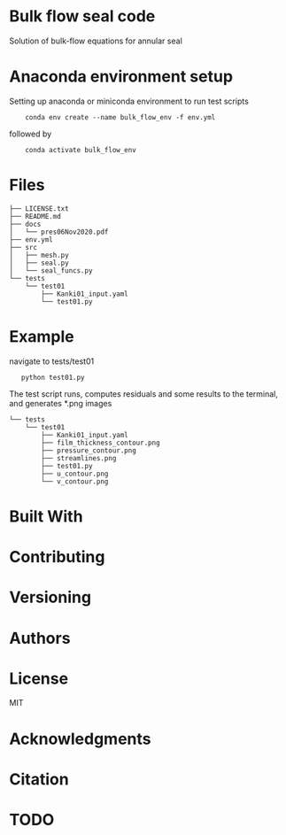 # Bulk flow seal code
Solution of bulk-flow equations for annular seal

# Anaconda environment setup
Setting up anaconda or miniconda environment to run test scripts

```
	conda env create --name bulk_flow_env -f env.yml
```

followed by

```
	conda activate bulk_flow_env
```

# Files
```
├── LICENSE.txt
├── README.md
├── docs
│   └── pres06Nov2020.pdf
├── env.yml
├── src
│   ├── mesh.py
│   ├── seal.py
│   └── seal_funcs.py
└── tests
    └── test01
        ├── Kanki01_input.yaml
        └── test01.py
```

# Example
navigate to tests/test01

```
   python test01.py
```

The test script runs, computes residuals and some results
to the terminal, and generates *.png images

```
└── tests
    └── test01
        ├── Kanki01_input.yaml
        ├── film_thickness_contour.png
        ├── pressure_contour.png
        ├── streamlines.png
        ├── test01.py
        ├── u_contour.png
        └── v_contour.png
```		

# Built With

# Contributing

# Versioning

# Authors

# License
MIT

# Acknowledgments

# Citation

# TODO